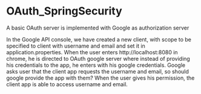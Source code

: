 # OAuth_SpringSecurity
A basic OAuth server is implemented with Google as authorization server

In the Google API console, we have created a new client, with scope to be specified to client with username and email and set it in application.properties.
When the user enters http://localhost:8080 in chrome, he is directed to OAuth google server where instead of providing his credentials to the app, he enters with his google credentials. Google asks user that the client app requests the username and email, so should google provide the app with them? When the user gives his permission, the client app is able to access username and email. 
